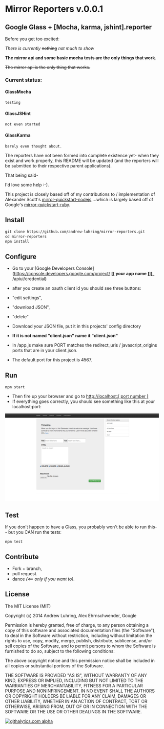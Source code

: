 Mirror Reporters v.0.0.1
========================

Google Glass + [Mocha, karma, jshint].reporter
--------------------


Before you get too excited:

*There is currently* ~~nothing~~ *not much to show*

**The mirror api and some basic mocha tests are the only things that work.**

~~The mirror api is the only thing that works.~~




### Current status:

#### GlassMocha

    testing

#### GlassJSHint

    not even started
    
#### GlassKarma

    barely even thought about.

The reporters have not been formed into complete existence yet- when they exist and work properly, this README will be updated (and the reporters will be submitted to their respective parent applications).

That being said-

I'd love some help :-).

This project is closely based off of my contributions to / implementation of Alexander Scott's [mirror-quickstart-nodejs](https://github.com/alexanderscott/mirror-quickstart-nodejs)
 ...which is largely based off of Google's [mirror-quickstart-ruby](https://developers.google.com/glass/quickstart/ruby).


## Install

    git clone https://github.com/andrew-luhring/mirror-reporters.git
    cd mirror-reporters
    npm install

## Configure

*  Go to your [Google Developers Console](https://console.developers.google.com/project/ __[[    your app name ]]]___ /apiui/credential)

*  after you create an oauth client id you should see three buttons:
  *  "edit settings",
  *  "download JSON",
  *  "delete"

*  Download your JSON file, put it in this projects' config directory
  *  **If it is not named "client.json" name it "client.json"**

*  In /app.js make sure PORT matches the redirect_uris / javascript_origins ports that are in your client.json.
  *  The default port for this project is 4567.


## Run

    npm start


*  Then fire up your browser and go to [http://localhost:[ port number ] ](http://localhost:4567)
*  If everything goes correctly, you should see something like this at your localhost:port:

![](https://raw.githubusercontent.com/andrew-luhring/mirror-reporters/master/public/assets/images/screenshot.png)


## Test

If you don't happen to have a Glass, you probably won't be able to run this-- but you CAN run the tests:

    npm test



## Contribute

*  Fork + branch,
*  pull request.
*  dance *(<== only if you want to)*.


## License

The MIT License (MIT)

Copyright (c) 2014 Andrew Luhring, Alex Ehrnschwender, Google

Permission is hereby granted, free of charge, to any person obtaining a copy of
this software and associated documentation files (the "Software"), to deal in
the Software without restriction, including without limitation the rights to
use, copy, modify, merge, publish, distribute, sublicense, and/or sell copies of
the Software, and to permit persons to whom the Software is furnished to do so,
subject to the following conditions:

The above copyright notice and this permission notice shall be included in all
copies or substantial portions of the Software.

THE SOFTWARE IS PROVIDED "AS IS", WITHOUT WARRANTY OF ANY KIND, EXPRESS OR
IMPLIED, INCLUDING BUT NOT LIMITED TO THE WARRANTIES OF MERCHANTABILITY, FITNESS
FOR A PARTICULAR PURPOSE AND NONINFRINGEMENT. IN NO EVENT SHALL THE AUTHORS OR
COPYRIGHT HOLDERS BE LIABLE FOR ANY CLAIM, DAMAGES OR OTHER LIABILITY, WHETHER
IN AN ACTION OF CONTRACT, TORT OR OTHERWISE, ARISING FROM, OUT OF OR IN
CONNECTION WITH THE SOFTWARE OR THE USE OR OTHER DEALINGS IN THE SOFTWARE.

[![githalytics.com alpha](https://cruel-carlota.pagodabox.com/1fcc021639bf7d166b63ed9d9ae9d70b "githalytics.com")](http://githalytics.com/alexanderscott/mirror-quickstart-nodejs)

